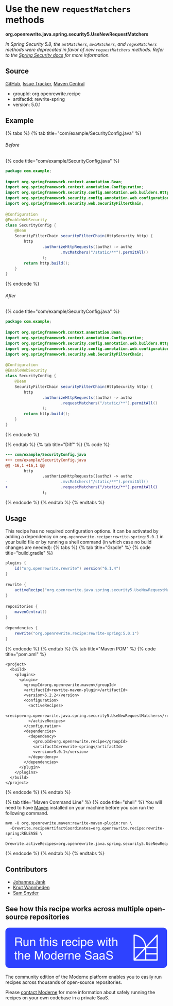 # Use the new `requestMatchers` methods

**org.openrewrite.java.spring.security5.UseNewRequestMatchers**

_In Spring Security 5.8, the `antMatchers`, `mvcMatchers`, and `regexMatchers` methods were deprecated in favor of new `requestMatchers` methods. Refer to the [Spring Security docs](https://docs.spring.io/spring-security/reference/5.8/migration/servlet/config.html#use-new-requestmatchers) for more information._

## Source

[GitHub](https://github.com/openrewrite/rewrite-spring/blob/main/src/main/java/org/openrewrite/java/spring/security5/UseNewRequestMatchers.java), [Issue Tracker](https://github.com/openrewrite/rewrite-spring/issues), [Maven Central](https://central.sonatype.com/artifact/org.openrewrite.recipe/rewrite-spring/5.0.1/jar)

* groupId: org.openrewrite.recipe
* artifactId: rewrite-spring
* version: 5.0.1

## Example


{% tabs %}
{% tab title="com/example/SecurityConfig.java" %}

###### Before
{% code title="com/example/SecurityConfig.java" %}
```java
package com.example;

import org.springframework.context.annotation.Bean;
import org.springframework.context.annotation.Configuration;
import org.springframework.security.config.annotation.web.builders.HttpSecurity;
import org.springframework.security.config.annotation.web.configuration.EnableWebSecurity;
import org.springframework.security.web.SecurityFilterChain;

@Configuration
@EnableWebSecurity
class SecurityConfig {
    @Bean
    SecurityFilterChain securityFilterChain(HttpSecurity http) {
        http
                .authorizeHttpRequests((authz) -> authz
                        .mvcMatchers("/static/**").permitAll()
                );
        return http.build();
    }
}
```
{% endcode %}

###### After
{% code title="com/example/SecurityConfig.java" %}
```java
package com.example;

import org.springframework.context.annotation.Bean;
import org.springframework.context.annotation.Configuration;
import org.springframework.security.config.annotation.web.builders.HttpSecurity;
import org.springframework.security.config.annotation.web.configuration.EnableWebSecurity;
import org.springframework.security.web.SecurityFilterChain;

@Configuration
@EnableWebSecurity
class SecurityConfig {
    @Bean
    SecurityFilterChain securityFilterChain(HttpSecurity http) {
        http
                .authorizeHttpRequests((authz) -> authz
                        .requestMatchers("/static/**").permitAll()
                );
        return http.build();
    }
}
```
{% endcode %}

{% endtab %}
{% tab title="Diff" %}
{% code %}
```diff
--- com/example/SecurityConfig.java
+++ com/example/SecurityConfig.java
@@ -16,1 +16,1 @@
        http
                .authorizeHttpRequests((authz) -> authz
-                       .mvcMatchers("/static/**").permitAll()
+                       .requestMatchers("/static/**").permitAll()
                );
```
{% endcode %}
{% endtab %}
{% endtabs %}


## Usage

This recipe has no required configuration options. It can be activated by adding a dependency on `org.openrewrite.recipe:rewrite-spring:5.0.1` in your build file or by running a shell command (in which case no build changes are needed): 
{% tabs %}
{% tab title="Gradle" %}
{% code title="build.gradle" %}
```groovy
plugins {
    id("org.openrewrite.rewrite") version("6.1.4")
}

rewrite {
    activeRecipe("org.openrewrite.java.spring.security5.UseNewRequestMatchers")
}

repositories {
    mavenCentral()
}

dependencies {
    rewrite("org.openrewrite.recipe:rewrite-spring:5.0.1")
}
```
{% endcode %}
{% endtab %}
{% tab title="Maven POM" %}
{% code title="pom.xml" %}
```markup
<project>
  <build>
    <plugins>
      <plugin>
        <groupId>org.openrewrite.maven</groupId>
        <artifactId>rewrite-maven-plugin</artifactId>
        <version>5.2.2</version>
        <configuration>
          <activeRecipes>
            <recipe>org.openrewrite.java.spring.security5.UseNewRequestMatchers</recipe>
          </activeRecipes>
        </configuration>
        <dependencies>
          <dependency>
            <groupId>org.openrewrite.recipe</groupId>
            <artifactId>rewrite-spring</artifactId>
            <version>5.0.1</version>
          </dependency>
        </dependencies>
      </plugin>
    </plugins>
  </build>
</project>
```
{% endcode %}
{% endtab %}

{% tab title="Maven Command Line" %}
{% code title="shell" %}
You will need to have [Maven](https://maven.apache.org/download.cgi) installed on your machine before you can run the following command.

```shell
mvn -U org.openrewrite.maven:rewrite-maven-plugin:run \
  -Drewrite.recipeArtifactCoordinates=org.openrewrite.recipe:rewrite-spring:RELEASE \
  -Drewrite.activeRecipes=org.openrewrite.java.spring.security5.UseNewRequestMatchers
```
{% endcode %}
{% endtab %}
{% endtabs %}

## Contributors
* [Johannes Jank](johannes.wengert@googlemail.com)
* [Knut Wannheden](knut@moderne.io)
* [Sam Snyder](sam@moderne.io)


## See how this recipe works across multiple open-source repositories

[![Moderne Link Image](/.gitbook/assets/ModerneRecipeButton.png)](https://app.moderne.io/recipes/org.openrewrite.java.spring.security5.UseNewRequestMatchers)

The community edition of the Moderne platform enables you to easily run recipes across thousands of open-source repositories.

Please [contact Moderne](https://moderne.io/product) for more information about safely running the recipes on your own codebase in a private SaaS.

